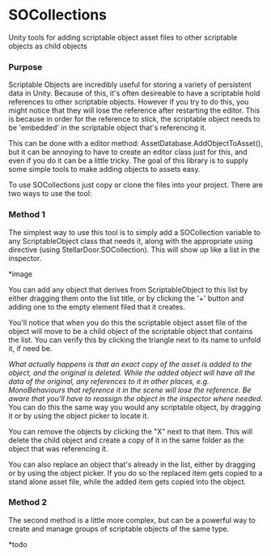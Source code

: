 # SOCollections
Unity tools for adding scriptable object asset files to other scriptable objects as child objects

### Purpose
Scriptable Objects are incredibly useful for storing a variety of persistent data in Unity. Because of this, it's often desireable to have a scriptable hold references to other scriptable objects. However if you try to do this, you might notice that they will lose the reference after restarting the editor. This is because in order for the reference to stick, the scriptable object needs to be 'embedded' in the scriptable object that's referencing it. 

This can be done with a editor method: AssetDatabase.AddObjectToAsset(), but it can be annoying to have to create an editor class just for this, and even if you do it can be a little tricky. The goal of this library is to supply some simple tools to make adding objects to assets easy.

To use SOCollections just copy or clone the files into your project. There are two ways to use the tool:

### Method 1
The simplest way to use this tool is to simply add a SOCollection variable to any ScriptableObject class that needs it, along with the appropriate using directive (using StellarDoor.SOCollection). This will show up like a list in the inspector. 

*image

You can add any object that derives from ScriptableObject to this list by either dragging them onto the list title, or by clicking the '+' button and adding one to the empty element filed that it creates. 

You'll notice that when you do this the scriptable object asset file of the object will move to be a child object of the scriptable object that contains the list. You can verify this by clicking the triangle next to its name to unfold it, if need be.

_What actually happens is that an exact copy of the asset is added to the object, and the original is deleted. While the added object will have all the data of the original, any references to it in other places, e.g. MonoBehaviours that reference it in the scene will lose the reference. Be aware that you'll have to reassign the object in the inspector where needed._ You can do this the same way you would any scriptable object, by dragging it or by using the object picker to locate it.

You can remove the objects by clicking the "X" next to that item. This will delete the child object and create a copy of it in the same folder as the object that was referencing it.

You can also replace an object that's already in the list, either by dragging or by using the object picker. If you do so the replaced item gets copied to a stand alone asset file, while the added item gets copied into the object.

### Method 2

The second method is a little more complex, but can be a powerful way to create and manage groups of scriptable objects of the same type.

*todo


